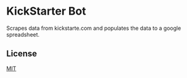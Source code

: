 
# KickStarter Bot
Scrapes data from kickstarte.com and populates the data to a google spreadsheet. 


## License

[MIT](https://choosealicense.com/licenses/mit/)

  
